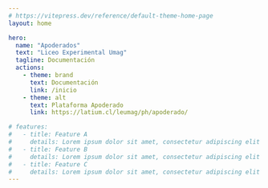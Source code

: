 ```yaml
---
# https://vitepress.dev/reference/default-theme-home-page
layout: home

hero:
  name: "Apoderados"
  text: "Liceo Experimental Umag"
  tagline: Documentación
  actions:
    - theme: brand
      text: Documentación
      link: /inicio
    - theme: alt
      text: Plataforma Apoderado
      link: https://latium.cl/leumag/ph/apoderado/

# features:
#   - title: Feature A
#     details: Lorem ipsum dolor sit amet, consectetur adipiscing elit
#   - title: Feature B
#     details: Lorem ipsum dolor sit amet, consectetur adipiscing elit
#   - title: Feature C
#     details: Lorem ipsum dolor sit amet, consectetur adipiscing elit
---
```


